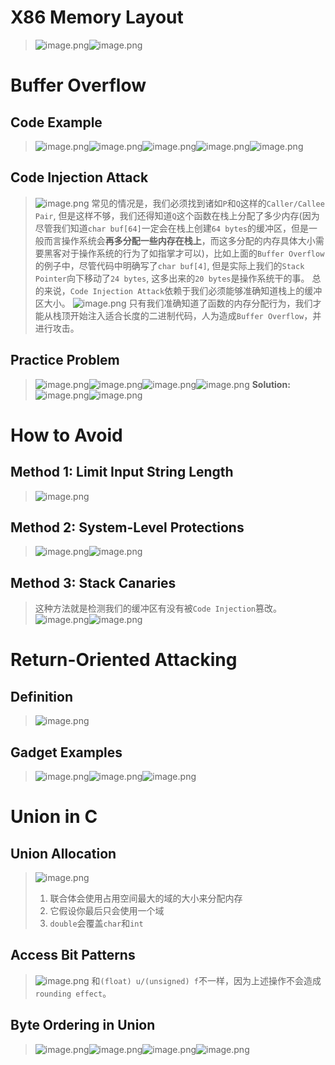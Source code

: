 # X86 Memory Layout
> ![image.png](./X86_Advanced.assets/20231023_2318004710.png)![image.png](./X86_Advanced.assets/20231023_2318022071.png)



# Buffer Overflow
## Code Example
> ![image.png](./X86_Advanced.assets/20231023_2318026424.png)![image.png](./X86_Advanced.assets/20231023_2318033183.png)![image.png](./X86_Advanced.assets/20231023_2318056362.png)![image.png](./X86_Advanced.assets/20231023_2318072517.png)![image.png](./X86_Advanced.assets/20231023_2318083281.png)



## Code Injection Attack
> ![image.png](./X86_Advanced.assets/20231023_2318103402.png)
> 常见的情况是，我们必须找到诸如`P`和`Q`这样的`Caller/Callee Pair`, 但是这样不够，我们还得知道`Q`这个函数在栈上分配了多少内存(因为尽管我们知道`char buf[64]`一定会在栈上创建`64 bytes`的缓冲区，但是一般而言操作系统会**再多分配一些内存在栈上**，而这多分配的内存具体大小需要黑客对于操作系统的行为了如指掌才可以)，比如上面的`Buffer Overflow`的例子中，尽管代码中明确写了`char buf[4]`, 但是实际上我们的`Stack Pointer`向下移动了`24 bytes`, 这多出来的`20 bytes`是操作系统干的事。
> 总的来说，`Code Injection Attack`依赖于我们必须能够准确知道栈上的缓冲区大小。
> ![image.png](./X86_Advanced.assets/20231023_2318109460.png)
> 只有我们准确知道了函数的内存分配行为，我们才能从栈顶开始注入适合长度的二进制代码，人为造成`Buffer Overflow`，并进行攻击。



## Practice Problem
> ![image.png](./X86_Advanced.assets/20231023_2318111275.png)![image.png](./X86_Advanced.assets/20231023_2318134954.png)![image.png](./X86_Advanced.assets/20231023_2318149759.png)![image.png](./X86_Advanced.assets/20231023_2318142407.png)
> **Solution:**
> ![image.png](./X86_Advanced.assets/20231023_2318155847.png)![image.png](./X86_Advanced.assets/20231023_2318174887.png)



# How to Avoid
## Method 1: Limit Input String Length
> ![image.png](./X86_Advanced.assets/20231023_2318186996.png)



## Method 2: System-Level Protections
> ![image.png](./X86_Advanced.assets/20231023_2318192619.png)![image.png](./X86_Advanced.assets/20231023_2318219996.png)




## Method 3: Stack Canaries
> 这种方法就是检测我们的缓冲区有没有被`Code Injection`篡改。
> ![image.png](./X86_Advanced.assets/20231023_2318248296.png)![image.png](./X86_Advanced.assets/20231023_2318256645.png)



# Return-Oriented Attacking
## Definition
> ![image.png](./X86_Advanced.assets/20231023_2318265486.png)




## Gadget Examples
> ![image.png](./X86_Advanced.assets/20231023_2318273230.png)![image.png](./X86_Advanced.assets/20231023_2318309954.png)![image.png](./X86_Advanced.assets/20231023_2318309423.png)



# Union in C
## Union Allocation
> ![image.png](./X86_Advanced.assets/20231023_2318323330.png)
> 1. 联合体会使用占用空间最大的域的大小来分配内存
> 2. 它假设你最后只会使用一个域
> 3. `double`会覆盖`char`和`int`


## Access Bit Patterns
> ![image.png](./X86_Advanced.assets/20231023_2318335338.png)
> 和`(float) u/(unsigned) f`不一样，因为上述操作不会造成`rounding effect`。



## Byte Ordering in Union
> ![image.png](./X86_Advanced.assets/20231023_2318344666.png)![image.png](./X86_Advanced.assets/20231023_2318355730.png)![image.png](./X86_Advanced.assets/20231023_2318365427.png)![image.png](./X86_Advanced.assets/20231023_2318375590.png)




